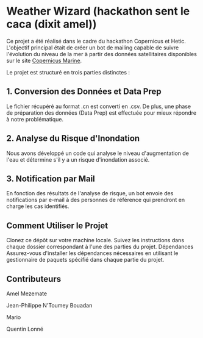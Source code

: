# Weather Wizard (hackathon sent le caca (dixit amel))

Ce projet a été réalisé dans le cadre du hackathon Copernicus et Hetic. L'objectif principal était de créer un bot de mailing capable de suivre l'évolution du niveau de la mer à partir des données satellitaires disponibles sur le site [Copernicus Marine](https://marine.copernicus.eu/).

Le projet est structuré en trois parties distinctes :

## 1. Conversion des Données et Data Prep
Le fichier récupéré au format .cn est converti en .csv. De plus, une phase de préparation des données (Data Prep) est effectuée pour mieux répondre à notre problématique.

## 2. Analyse du Risque d'Inondation
Nous avons développé un code qui analyse le niveau d'augmentation de l'eau et détermine s'il y a un risque d'inondation associé.

## 3. Notification par Mail
En fonction des résultats de l'analyse de risque, un bot envoie des notifications par e-mail à des personnes de référence qui prendront en charge les cas identifiés.

## Comment Utiliser le Projet
Clonez ce dépôt sur votre machine locale.
Suivez les instructions dans chaque dossier correspondant à l'une des parties du projet.
Dépendances
Assurez-vous d'installer les dépendances nécessaires en utilisant le gestionnaire de paquets spécifié dans chaque partie du projet.

## Contributeurs
Amel Mezemate

Jean-Philippe N'Toumey Bouadan

Mario

Quentin Lonné